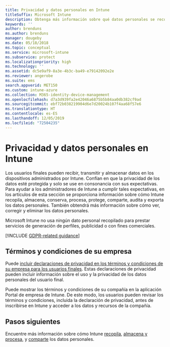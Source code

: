 ```yaml
---
title: Privacidad y datos personales en Intune
titleSuffix: Microsoft Intune
description: Obtenga más información sobre qué datos personales se recopilan y procesan en Intune.
keywords: ''
author: brenduns
ms.author: brenduns
manager: dougeby
ms.date: 05/18/2018
ms.topic: conceptual
ms.service: microsoft-intune
ms.subservice: protect
ms.localizationpriority: high
ms.technology: ''
ms.assetid: dc5e9af9-8a3e-4b3c-ba49-e79142092e2e
ms.reviewer: angerobe
ms.suite: ems
search.appverid: MET150
ms.custom: intune-azure
ms.collection: M365-identity-device-management
ms.openlocfilehash: d7a3d939fa2e42046a6875b5b84aa0db382cf9ad
ms.sourcegitcommit: ebf72b038219904d6e7d20024b107f4aa68f57e6
ms.translationtype: HT
ms.contentlocale: es-ES
ms.lasthandoff: 12/05/2019
ms.locfileid: "72504235"
---
```

# <a name="privacy-and-personal-data-in-intune"></a>Privacidad y datos personales en Intune

Los usuarios finales pueden recibir, transmitir y almacenar datos en los dispositivos administrados por Intune. Confían en que la privacidad de los datos esté protegida y solo se use en consonancia con sus expectativas. Para ayudar a los administradores de Intune a cumplir tales expectativas, en los artículos de esta sección se proporciona información sobre cómo Intune recopila, almacena, conserva, procesa, protege, comparte, audita y exporta los datos personales. También obtendrá más información sobre cómo ver, corregir y eliminar los datos personales.

Microsoft Intune no usa ningún dato personal recopilado para prestar servicios de generación de perfiles, publicidad o con fines comerciales.

[!INCLUDE [GDPR-related guidance](../includes/gdpr-dsr-and-stp-note.md)]

## <a name="your-company-terms-and-conditions"></a>Términos y condiciones de su empresa

Puede [incluir declaraciones de privacidad en los términos y condiciones de su empresa para los usuarios finales](../apps/company-portal-app.md). Estas declaraciones de privacidad pueden incluir información sobre el uso y la privacidad de los datos personales del usuario final.

Puede mostrar los términos y condiciones de su compañía en la aplicación Portal de empresa de Intune. De este modo, los usuarios pueden revisar los términos y condiciones, incluida la declaración de privacidad, antes de inscribirse en Intune y acceder a los datos y recursos de la compañía.

## <a name="next-steps"></a>Pasos siguientes

Encuentre más información sobre cómo Intune [recopila](privacy-data-collect.md), [almacena y procesa](privacy-data-store-process.md), y [comparte](privacy-data-secure-share.md) los datos personales. 
